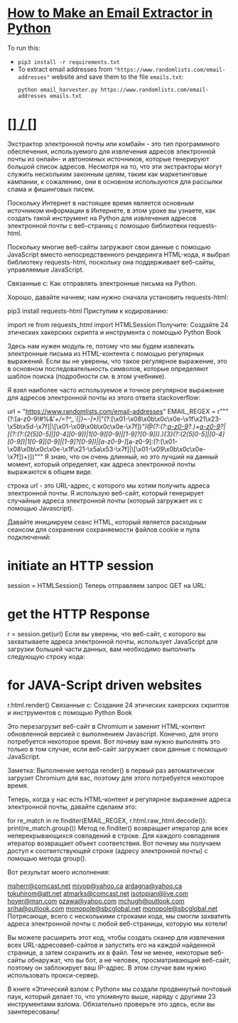 # [How to Make an Email Extractor in Python](https://www.thepythoncode.com/article/extracting-email-addresses-from-web-pages-using-python)
To run this:
- `pip3 install -r requirements.txt`
- To extract email addresses from `"https://www.randomlists.com/email-addresses"` website and save them to the file `emails.txt`:
    ```
    python email_harvester.py https://www.randomlists.com/email-addresses emails.txt
    ```
##
# [[] / []]()
Экстрактор электронной почты или комбайн - это тип программного обеспечения, используемого для извлечения адресов электронной почты из онлайн- и автономных источников, которые генерируют большой список адресов. Несмотря на то, что эти экстракторы могут служить нескольким законным целям, таким как маркетинговые кампании, к сожалению, они в основном используются для рассылки спама и фишинговых писем.

Поскольку Интернет в настоящее время является основным источником информации в Интернете, в этом уроке вы узнаете, как создать такой инструмент на Python для извлечения адресов электронной почты с веб-страниц с помощью библиотеки requests-html.

Поскольку многие веб-сайты загружают свои данные с помощью JavaScript вместо непосредственного рендеринга HTML-кода, я выбрал библиотеку requests-html, поскольку она поддерживает веб-сайты, управляемые JavaScript.

Связанные с: Как отправлять электронные письма на Python.

Хорошо, давайте начнем; нам нужно сначала установить requests-html:

pip3 install requests-html
Приступим к кодированию:

import re
from requests_html import HTMLSession
Получите: Создайте 24 этических хакерских скрипта и инструмента с помощью Python Book

Здесь нам нужен модуль re, потому что мы будем извлекать электронные письма из HTML-контента с помощью регулярных выражений. Если вы не уверены, что такое регулярное выражение, это в основном последовательность символов, которые определяют шаблон поиска (подробности см. в этом учебнике).

Я взял наиболее часто используемое и точное регулярное выражение для адресов электронной почты из этого ответа stackoverflow:

url = "https://www.randomlists.com/email-addresses"
EMAIL_REGEX = r"""(?:[a-z0-9!#$%&'*+/=?^_`{|}~-]+(?:\.[a-z0-9!#$%&'*+/=?^_`{|}~-]+)*|"(?:[\x01-\x08\x0b\x0c\x0e-\x1f\x21\x23-\x5b\x5d-\x7f]|\\[\x01-\x09\x0b\x0c\x0e-\x7f])*")@(?:(?:[a-z0-9](?:[a-z0-9-]*[a-z0-9])?\.)+[a-z0-9](?:[a-z0-9-]*[a-z0-9])?|\[(?:(?:(2(5[0-5]|[0-4][0-9])|1[0-9][0-9]|[1-9]?[0-9]))\.){3}(?:(2(5[0-5]|[0-4][0-9])|1[0-9][0-9]|[1-9]?[0-9])|[a-z0-9-]*[a-z0-9]:(?:[\x01-\x08\x0b\x0c\x0e-\x1f\x21-\x5a\x53-\x7f]|\\[\x01-\x09\x0b\x0c\x0e-\x7f])+)\])"""
Я знаю, что он очень длинный, но это лучший на данный момент, который определяет, как адреса электронной почты выражаются в общем виде.

строка url - это URL-адрес, с которого мы хотим получить адреса электронной почты. Я использую веб-сайт, который генерирует случайные адреса электронной почты (который загружает их с помощью Javascript).

Давайте инициируем сеанс HTML, который является расходным сеансом для сохранения сохраняемости файлов cookie и пула подключений:

# initiate an HTTP session
session = HTMLSession()
Теперь отправляем запрос GET на URL:

# get the HTTP Response
r = session.get(url)
Если вы уверены, что веб-сайт, с которого вы захватываете адреса электронной почты, использует JavaScript для загрузки большей части данных, вам необходимо выполнить следующую строку кода:

# for JAVA-Script driven websites
r.html.render()
Связанные с: Создание 24 этических хакерских скриптов и инструментов с помощью Python Book

Это перезагрузит веб-сайт в Chromium и заменит HTML-контент обновленной версией с выполнением Javascript. Конечно, для этого потребуется некоторое время. Вот почему вам нужно выполнять это только в том случае, если веб-сайт загружает свои данные с помощью JavaScript.

Заметка: Выполнение метода render() в первый раз автоматически загрузит Chromium для вас, поэтому для этого потребуется некоторое время.

Теперь, когда у нас есть HTML-контент и регулярное выражение адреса электронной почты, давайте сделаем это:

for re_match in re.finditer(EMAIL_REGEX, r.html.raw_html.decode()):
    print(re_match.group())
Метод re.finditer() возвращает итератор для всех неперекрывающихся совпадений в строке. Для каждого совпадения итератор возвращает объект соответствия. Вот почему мы получаем доступ к соответствующей строке (адресу электронной почты) с помощью метода group().

Вот результат моего исполнения:

msherr@comcast.net
miyop@yahoo.ca
ardagna@yahoo.ca
tokuhirom@att.net
atmarks@comcast.net
isotopian@live.com
hoyer@msn.com
ozawa@yahoo.com
mchugh@outlook.com
sriha@outlook.com
monopole@sbcglobal.net
monopole@sbcglobal.net
Потрясающе, всего с несколькими строками кода, мы смогли захватить адреса электронной почты с любой веб-страницы, которую мы хотели!

Вы можете расширить этот код, чтобы создать сканер для извлечения всех URL-адресоввеб-сайтов и запустить его на каждой найденной странице, а затем сохранить их в файл. Тем не менее, некоторые веб-сайты обнаружат, что вы бот, а не человек, просматривающий веб-сайт, поэтому он заблокирует ваш IP-адрес. В этом случае вам нужно использовать прокси-сервер.

В книге «Этический взлом с Python» мы создали продвинутый почтовый паук, который делает то, что упомянуто выше, наряду с другими 23 инструментами взлома. Обязательно проверьте это здесь, если вы заинтересованы!